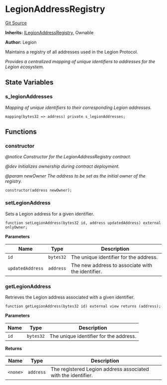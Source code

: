 # LegionAddressRegistry
[Git Source](https://github.com/Legion-Team/legion-protocol-contracts/blob/85d479ea08d148a380138b535ed11768adee16de/src/registries/LegionAddressRegistry.sol)

**Inherits:**
[ILegionAddressRegistry](/src/interfaces/registries/ILegionAddressRegistry.sol/interface.ILegionAddressRegistry.md), Ownable

**Author:**
Legion

Maintains a registry of all addresses used in the Legion Protocol.

*Provides a centralized mapping of unique identifiers to addresses for the Legion ecosystem.*


## State Variables
### s_legionAddresses
*Mapping of unique identifiers to their corresponding Legion addresses.*


```solidity
mapping(bytes32 => address) private s_legionAddresses;
```


## Functions
### constructor

*@notice Constructor for the LegionAddressRegistry contract.*

*@dev Initializes ownership during contract deployment.*

*@param newOwner The address to be set as the initial owner of the registry.*


```solidity
constructor(address newOwner);
```

### setLegionAddress

Sets a Legion address for a given identifier.


```solidity
function setLegionAddress(bytes32 id, address updatedAddress) external onlyOwner;
```
**Parameters**

|Name|Type|Description|
|----|----|-----------|
|`id`|`bytes32`|The unique identifier for the address.|
|`updatedAddress`|`address`|The new address to associate with the identifier.|


### getLegionAddress

Retrieves the Legion address associated with a given identifier.


```solidity
function getLegionAddress(bytes32 id) external view returns (address);
```
**Parameters**

|Name|Type|Description|
|----|----|-----------|
|`id`|`bytes32`|The unique identifier for the address.|

**Returns**

|Name|Type|Description|
|----|----|-----------|
|`<none>`|`address`|The registered Legion address associated with the identifier.|


